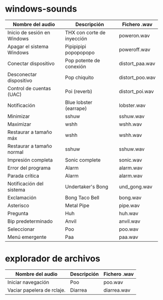 # windows-sounds
| Nombre del audio            | Descripción                | Fichero .wav    |
| --------------------------- | -------------------------- | --------------- |
| Inicio de sesión en Windows | THX con corte de inyección | poweron.wav     |
| Apagar el sistema Windows   | Pipipipipi popopopopo      | poweroff.wav    |
| Conectar dispositivo        | Pop potente de conexión    | distort_paa.wav |
| Desconectar dispositivo     | Pop chiquito               | distort_poo.wav |
| Control de cuentas (UAC)    | Poi (reverb)               | distort_poi.wav |
| Notificación                | Blue lobster (earrape)     | lobster.wav     |
| Minimizar                   | sshuw                      | sshuw.wav       |
| Maximizar                   | wshh                       | wshh.wav        |
| Restaurar a tamaño máx      | wshh                       | wshh.wav        |
| Restaurar a tamaño normal   | sshuw                      | sshuw.wav       |
| Impresión completa          | Sonic complete             | sonic.wav       |
| Error del programa          | Alarm                      | alarm.wav       |
| Parada crítica              | Alarm                      | alarm.wav       |
| Notificación del sistema    | Undertaker's Bong          | und_gong.wav    |
| Exclamación                 | Bong Taco Bell             | bong.wav        | 
| Asterisco                   | Metal Pipe                 | pipe.wav        |
| Pregunta                    | Huh                        | huh.wav         |
| Bip predeterminado          | Anvil                      | anvil.wav       |
| Seleccionar                 | Poo                        | poo.wav         |
| Menú emergente              | Paa                        | paa.wav         |

# explorador de archivos
| Nombre del audio            | Descripción                | Fichero .wav    |
| --------------------------- | -------------------------- | --------------- |
| Iniciar navegación          | Poo                        | poo.wav         |
| Vaciar papelera de rclaje.  | Diarrea                    | diarrea.wav     |

